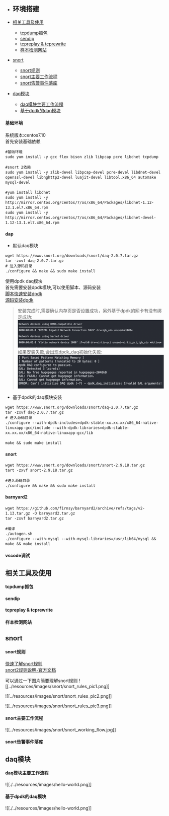 - ## 环境搭建

- [相关工具及使用](#相关工具及使用)
    - [tcpdump抓包](#tcpdump抓包)
    - [sendip](#sendip)
    - [tcpreplay \& tcprewrite](#tcpreplay--tcprewrite)
    - [样本检测网站](#样本检测网站)
- [snort](#snort-1)
    - [snort规则](#snort规则)
    - [snort主要工作流程](#snort主要工作流程)
    - [snort告警事件落库](#snort告警事件落库)
- [daq模块](#daq模块)
    - [daq模块主要工作流程](#daq模块主要工作流程)
    - [基于dpdk的daq模块](#基于dpdk的daq模块)


#### 基础环境
系统版本:centos7.10  
首先安装基础依赖
```
#基础环境
sudo yum install -y gcc flex bison zlib libpcap pcre libdnet tcpdump

#snort 2依赖
sudo yum install -y zlib-devel libpcap-devel pcre-devel libdnet-devel openssl-devel libnghttp2-devel luajit-devel libtool.x86_64 automake mysql-devel

#yum install libdnet
sudo yum install -y http://mirror.centos.org/centos/7/os/x86_64/Packages/libdnet-1.12-13.1.el7.x86_64.rpm
sudo yum install -y http://mirror.centos.org/centos/7/os/x86_64/Packages/libdnet-devel-1.12-13.1.el7.x86_64.rpm
```
#### dap
- 默认daq模块  
```
wget https://www.snort.org/downloads/snort/daq-2.0.7.tar.gz
tar -zxvf daq-2.0.7.tar.gz
# 进入源码目录
./configure && make && sudo make install
```

使用dpdk daq模块  
首先需要安装dpdk模块,可以使用脚本、源码安装  
[脚本快速安装dpdk](https://dpdk-docs.readthedocs.io/en/latest/linux_gsg/quick_start.html)  
[源码安装dpdk](https://dpdk-docs.readthedocs.io/en/latest/linux_gsg/build_dpdk.html)

> 安装完成时,需要确认内存页是否设置成功，另外基于dpdk的网卡有没有绑定成功:
![基于dpdk的网卡设备](../resources/images/snort/dpdk_network_card.png)
如果安装失败,会出现dpdk_daq初始化失败:
![dpdk初始化失败](../resources/images/snort/dpdk_init_failed.png)
 

- 基于dpdk的daq模块安装
```
wget https://www.snort.org/downloads/snort/daq-2.0.7.tar.gz
tar -zxvf daq-2.0.7.tar.gz
# 进入源码目录
./configure --with-dpdk-includes=dpdk-stable-xx.xx.xx/x86_64-native-linuxapp-gcc/include --with-dpdk-libraries=dpdk-stable-xx.xx.xx/x86_64-native-linuxapp-gcc/lib

make && sudo make install
```

#### snort
```
wget https://www.snort.org/downloads/snort/snort-2.9.18.tar.gz
tart -zxvf snort-2.9.18.tar.gz

#进入源码目录
./configure && make && sudo make install
```
#### barnyard2
```
wget https://github.com/firnsy/barnyard2/archive/refs/tags/v2-1.13.tar.gz -O barnyard2.tar.gz
tar -zxvf barnyard2.tar.gz

#编译
./autogen.sh
./configure --with-mysql --with-mysql-libraries=/usr/lib64/mysql && make && make install
```

#### vscode调试
## 相关工具及使用
#### tcpdump抓包
#### sendip
#### tcpreplay & tcprewrite
#### 样本检测网站
## snort
#### snort规则
[快速了解snort规则](../resources/files/snort/snort_rules_desc.pdf)  
[snort2规则说明-官方文档](http://manual-snort-org.s3-website-us-east-1.amazonaws.com/)

可以通过一下图片简要理解snort规则
![[../resources/images/snort/snort_rules_pic1.png]]
  
![[../resources/images/snort/snort_rules_pic2.png]]
  
![[../resources/images/snort/snort_rules_pic3.png]]
  

#### snort主要工作流程
![[../resources/images/snort/snort_working_flow.jpg]]
  
#### snort告警事件落库
## daq模块
#### daq模块主要工作流程
![[./../resources/images/hello-world.png]]
  
#### 基于dpdk的daq模块
![[./../resources/images/hello-world.png]]
  
